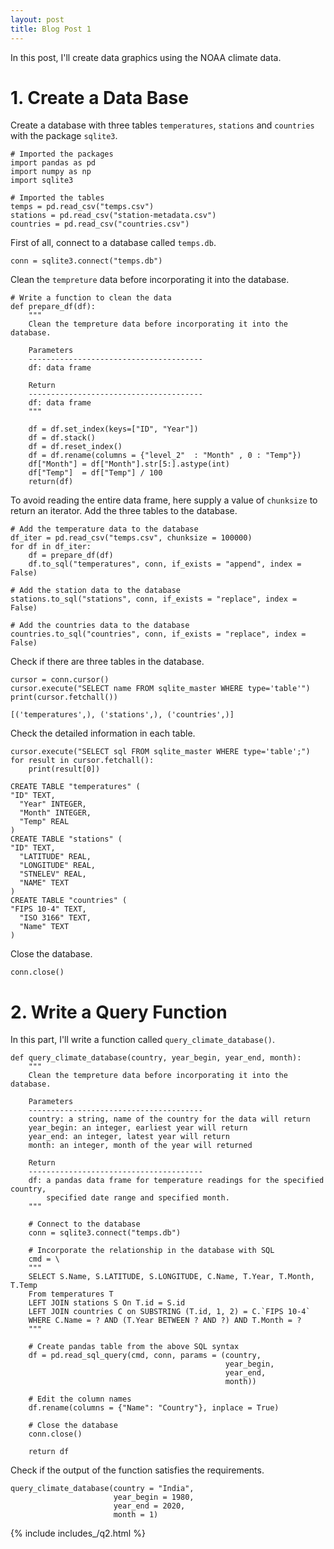 ```yaml
---
layout: post
title: Blog Post 1
---
```


In this post, I'll create data graphics using the NOAA climate data.

# 1. Create a Data Base

Create a database with three tables `temperatures`, `stations` and `countries` with the package `sqlite3`. 

```
# Imported the packages
import pandas as pd
import numpy as np
import sqlite3

# Imported the tables
temps = pd.read_csv("temps.csv")
stations = pd.read_csv("station-metadata.csv")
countries = pd.read_csv("countries.csv")
```

First of all, connect to a database called `temps.db`.

```
conn = sqlite3.connect("temps.db")
```

Clean the `tempreture` data before incorporating it into the database.

```
# Write a function to clean the data
def prepare_df(df):
    """
    Clean the tempreture data before incorporating it into the database.
    
    Parameters
    ---------------------------------------
    df: data frame
    
    Return
    ---------------------------------------
    df: data frame
    """
    
    df = df.set_index(keys=["ID", "Year"])
    df = df.stack()
    df = df.reset_index()
    df = df.rename(columns = {"level_2"  : "Month" , 0 : "Temp"})
    df["Month"] = df["Month"].str[5:].astype(int)
    df["Temp"]  = df["Temp"] / 100
    return(df)
```

To avoid reading the entire data frame, here supply a value of `chunksize` to return an iterator. Add the three tables to the database.

```
# Add the temperature data to the database
df_iter = pd.read_csv("temps.csv", chunksize = 100000)
for df in df_iter:
    df = prepare_df(df)
    df.to_sql("temperatures", conn, if_exists = "append", index = False)
    
# Add the station data to the database
stations.to_sql("stations", conn, if_exists = "replace", index = False)

# Add the countries data to the database
countries.to_sql("countries", conn, if_exists = "replace", index = False)
```

Check if there are three tables in the database. 

```
cursor = conn.cursor()
cursor.execute("SELECT name FROM sqlite_master WHERE type='table'")
print(cursor.fetchall())
```
```
[('temperatures',), ('stations',), ('countries',)]
```


Check the detailed information in each table.

```
cursor.execute("SELECT sql FROM sqlite_master WHERE type='table';")
for result in cursor.fetchall():
    print(result[0])
```
```
CREATE TABLE "temperatures" (
"ID" TEXT,
  "Year" INTEGER,
  "Month" INTEGER,
  "Temp" REAL
)
CREATE TABLE "stations" (
"ID" TEXT,
  "LATITUDE" REAL,
  "LONGITUDE" REAL,
  "STNELEV" REAL,
  "NAME" TEXT
)
CREATE TABLE "countries" (
"FIPS 10-4" TEXT,
  "ISO 3166" TEXT,
  "Name" TEXT
)
```

Close the database.

```
conn.close()
```

# 2. Write a Query Function

In this part, I'll write a function called `query_climate_database()`.

```
def query_climate_database(country, year_begin, year_end, month):
    """
    Clean the tempreture data before incorporating it into the database.
    
    Parameters
    ---------------------------------------
    country: a string, name of the country for the data will return
    year_begin: an integer, earliest year will return
    year_end: an integer, latest year will return
    month: an integer, month of the year will returned
    
    Return
    ---------------------------------------
    df: a pandas data frame for temperature readings for the specified country,
        specified date range and specified month.
    """
    
    # Connect to the database
    conn = sqlite3.connect("temps.db")
    
    # Incorporate the relationship in the database with SQL
    cmd = \
    """
    SELECT S.Name, S.LATITUDE, S.LONGITUDE, C.Name, T.Year, T.Month, T.Temp
    From temperatures T
    LEFT JOIN stations S On T.id = S.id
    LEFT JOIN countries C on SUBSTRING (T.id, 1, 2) = C.`FIPS 10-4`
    WHERE C.Name = ? AND (T.Year BETWEEN ? AND ?) AND T.Month = ?
    """
    
    # Create pandas table from the above SQL syntax
    df = pd.read_sql_query(cmd, conn, params = (country,
                                                year_begin,
                                                year_end,
                                                month))
    
    # Edit the column names
    df.rename(columns = {"Name": "Country"}, inplace = True)
    
    # Close the database
    conn.close()
    
    return df
```

Check if the output of the function satisfies the requirements.

```
query_climate_database(country = "India", 
                       year_begin = 1980, 
                       year_end = 2020,
                       month = 1)
```
{% include includes_/q2.html %}




